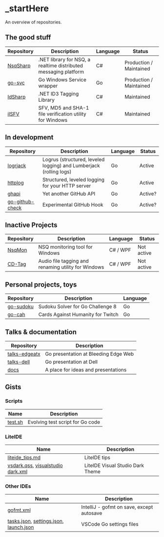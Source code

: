 # _startHere
An overview of repositories.

## The good stuff

| Repository | Description | Language | Status |
|------------|-------------|----------|--------|
| [NsqSharp](https://github.com/judwhite/NsqSharp) | .NET library for NSQ, a realtime distributed messaging platform | C# | Production / Maintained
| [go-svc](https://github.com/judwhite/go-svc) | Go Windows Service wrapper | Go | Production / Maintained
| [IdSharp](https://github.com/judwhite/IdSharp) | .NET ID3 Tagging Library | C# | Maintained
| [ilSFV](https://github.com/judwhite/ilSFV) | SFV, MD5 and SHA-1 file verification utility for Windows | C# | Maintained

## In development

| Repository | Description | Language | Status |
|------------|-------------|----------|--------|
| [logrjack](https://github.com/judwhite/logrjack) | Logrus (structured, leveled logging) and Lumberjack (rolling logs) | Go | Active
| [httplog](https://github.com/judwhite/httplog) | Structured, leveled logging for your HTTP server | Go | Active
| [ghapi](https://github.com/judwhite/ghapi) | Yet another GitHub API | Go | Active?
| [go-github-check](https://github.com/judwhite/go-github-check) | Experimental GitHub Hook | Go | Active?

## Inactive Projects

| Repository | Description | Language | Status |
|------------|-------------|----------|--------|
| [NsqMon](https://github.com/judwhite/NsqMon) | NSQ monitoring tool for Windows  | C# / WPF | Not active
| [CD-Tag](https://github.com/judwhite/CD-Tag) | Audio file tagging and renaming utility for Windows  | C# / WPF | Not active

## Personal projects, toys

| Repository | Description | Language |
|------------|-------------|----------|
| [go-sudoku](https://github.com/judwhite/go-sudoku) | Sudoku Solver for Go Challenge 8 | Go
| [go-cah](https://github.com/judwhite/go-cah) | Cards Against Humanity for Twitch | Go

## Talks & documentation

| Repository | Description |
|------------|-------------|
| [talks-edgeatx](https://github.com/judwhite/talks-edgeatx) | Go presentation at Bleeding Edge Web
| [talks-dell](https://github.com/judwhite/talks-dell) | Go presentation at Dell
| [docs](https://github.com/judwhite/docs) | A place for ideas and presentations

## Gists

### Scripts

| Name | Description |
|------|-------------|
| [test.sh](https://gist.github.com/judwhite/c92e58607e483811a7eb) | Evolving test script for Go code

### LiteIDE

| Name | Description |
|------|-------------|
| [liteide_tips.md](https://gist.github.com/judwhite/e2c63679e0876c01d246) | LiteIDE tips
| [vsdark.qss](https://gist.github.com/judwhite/95ab96f1514bd636380b646a79468616), [visualstudio dark.xml](https://gist.github.com/judwhite/4bf96b9b88e2a3e30c5e2f7925829f70) | LiteIDE Visual Studio Dark Theme

### Other IDEs

| Name | Description |
|------|-------------|
| [gofmt.xml](https://gist.github.com/judwhite/ef2cae8413c0ad188a526ac516b434b3) | IntelliJ - gofmt on save, except autosave
| [tasks.json](https://gist.github.com/judwhite/1fad7f34e04f5169ed2e), [settings.json](https://gist.github.com/judwhite/6c75fcf628cbde9730c3), [launch.json](https://gist.github.com/judwhite/b039f45193f986a3c8ad) | VSCode Go settings files
